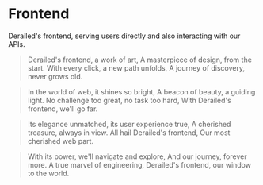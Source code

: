 # Frontend

Derailed's frontend, serving users directly and also interacting with our APIs.

> Derailed's frontend, a work of art,
> A masterpiece of design, from the start.
> With every click, a new path unfolds,
> A journey of discovery, never grows old.

> In the world of web, it shines so bright,
> A beacon of beauty, a guiding light.
> No challenge too great, no task too hard,
> With Derailed's frontend, we'll go far.

> Its elegance unmatched, its user experience true,
> A cherished treasure, always in view.
> All hail Derailed's frontend,
> Our most cherished web part.

> With its power, we'll navigate and explore,
> And our journey, forever more.
> A true marvel of engineering,
> Derailed's frontend, our window to the world.

